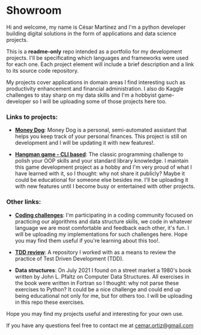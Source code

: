 # Showroom

Hi and welcome, my name is César Martínez and I'm a python developer building digital solutions in the form of applications and data science projects.

This is a **readme-only** repo intended as a portfolio for my development projects. I'll be specificating which languages and frameworks were used for each one. Each project element will include a brief description and a link to its source code repository. 

My projects cover applications in domain areas I find interesting such as productivity enhancement and financial administration. I also do Kaggle challenges to stay sharp on my data skills and I'm a hobbyist game-developer so I will be uploading some of those projects here too. 

### Links to projects:

- **[Money Dog](https://github.com/cemar-ortiz/money_dog)**: Money Dog is a personal, semi-automated assistant that helps you keep track of your personal finances. This project is still on development and I will be updating it with new features!. 

- **[Hangman game - CLI based](https://github.com/cemar-ortiz/hangman_cli)**: The classic programming challenge to polish your OOP skills and your standard library knowledge. I maintain this game development project as a hobby and I'm very proud of what I have learned with it, so I thought: why not share it publicly? Maybe it could be educational for someone else besides me. I'll be uploading it with new features until I become busy or entertained with other projects.

### Other links:

- **[Coding challenges](https://github.com/cemar-ortiz/coding_challenges)**: I'm participating in a coding community focused on practicing our algorithms and data structure skills, we code in whatever language we are most comfortable and feedback each other, it's fun. I will be uploading my implementations for such challenges here. Hope you may find them useful if you're learning about this too!.

- **[TDD review](https://github.com/cemar-ortiz/TDD_with_python)**: A repository I worked with as a means to review the practice of Test Driven Development (TDD). 

- **Data structures**: On July 2021 I found on a street market a 1980's book written by John L. Pfaltz on Computer Data Structures. All exercises in the book were written in Fortran so I thought: why not parse these exercises to Python? It could be a nice challenge and could end up being educational not only for me, but for others too. I will be uploading in this repo these exercises. 

Hope you may find my projects useful and interesting for your own use.

If you have any questions feel free to contact me at [cemar.ortiz@gmail.com](cemar.ortiz@gmail.com) 

